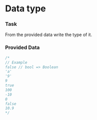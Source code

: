 # Data type

### Task 

From the provided data write the type of it.

### Provided Data
```cpp
/*
// Example
false // bool => Boolean
'a'
'9'
9
true
100
-10
0
false
10.9
*/
```
